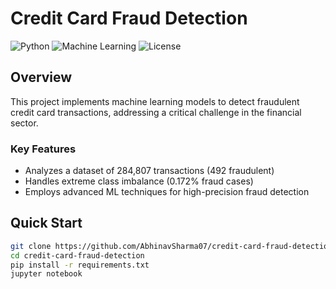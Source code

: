# Credit Card Fraud Detection

![Python](https://img.shields.io/badge/Python-3.7%2B-blue)
![Machine Learning](https://img.shields.io/badge/Machine%20Learning-Fraud%20Detection-orange)
![License](https://img.shields.io/badge/License-MIT-green)

## Overview

This project implements machine learning models to detect fraudulent credit card transactions, addressing a critical challenge in the financial sector.

### Key Features
- Analyzes a dataset of 284,807 transactions (492 fraudulent)
- Handles extreme class imbalance (0.172% fraud cases)
- Employs advanced ML techniques for high-precision fraud detection

## Quick Start

```bash
git clone https://github.com/AbhinavSharma07/credit-card-fraud-detection.git
cd credit-card-fraud-detection
pip install -r requirements.txt
jupyter notebook
